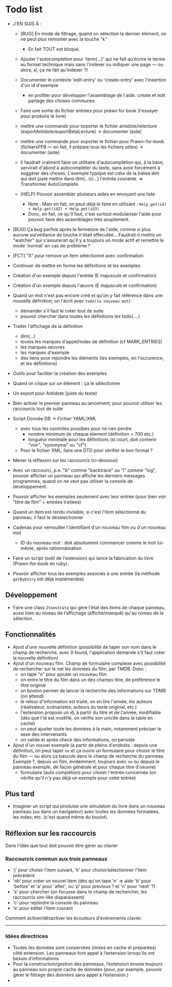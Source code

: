 # Todo list

* J'EN SUIS À :
  * [BUG] En mode de filtrage, quand on sélection le dernier élément, on ne peut plus remonter avec la touche "k"
    - En fait TOUT est bloqué.

  * Ajouter l'autocompletion pour 'term(…)' qui ne fait qu'écrire le terme au format technique mais sans l'indexer ou indiquer une page — ou alors, si, ça ne fait qu'indexer ?)
  * Documenter le contexte 'edit-entry' ou 'create-entry' avec l'insertion d'un id d'exemple
    - en profiter pour développer l'assemblage de l'aide. create et edit partage des choses communes
  * Faire une sortie du fichier entrées pour prawn for book (l'essayer pour produire le livre)

  * mettre une commande pour exporter le fichier antidote/relecture
    (exportAntidote/exportBetaLecture)
    -> documenter (aide)
  * mettre une commande pour exporter le fichier pour Prawn-for-book
    (fichiersPFB — en fait, il prépare tous les fichiers utiles)
    -> documenter (aide)
 
  * Il faudrait vraiment faire un utilitaire d'autocomplétion qui, à la
    base, servirait d'abord à autocompléter du texte, sans avoir forcément
    à suggérer des choses. L'exemple typique est celui de la balise dim
    qui doit juste mettre dans dim(...ici...) l'entrée courante.
    => Transformer AutoComplete
  * [HELP] Pouvoir assembler plusieurs aides en envoyant une liste  
    - Note : Mais en fait, on peut déjà le faire en utilisant :
      `Help.get(id) + Help.get(id2) + Help.get(id3)`
    - Donc, en fait, ce qu'il faut, c'est surtout modulariser l'aide pour pouvoir
      faire des assemblages très souplement.
 * [BUG] Ça bug parfois après la fermeture de l'aide, comme si plus aucune surveillance de touche n'était effecutée… Faudrait-il mettre un "watcher" qui s'assurerait qu'il y a toujours un mode actif et remettre le mode 'normal' en cas de problème ?
  * [FCT] "X" pour remove un item sélectionné avec confirmation
  * Continuer de mettre en forme les définitions et les exemples
  * Création d'un exemple depuis l'entrée (E majuscule et confirmation)
  * Création d'un exemple depuis l'œuvre (E majuscule et confirmation)

* Quand un mot n'est pas encore créé et qu'on y fait référence dans une nouvelle définition, on l'écrit avec `todo(le nouveau mot`)
  - demander s'il faut le créer tout de suite
  - pouvoir chercher dans toutes les définitions les todo(....)
* Traiter l'affichage de la définition
  - dim(…)
  - toutes les marques d'appel/index de définition (cf MARK_ENTRIES)
  - les marques oeuvres
  - les marques d'exemple
  - des liens pour rejoindre les éléments (les exemples, en l'occurence, et les définitions)
* Outils pour faciliter la création des exemples
* Quand on clique sur un élément : ça le sélectionne
* Un export pour Antidote (juste du texte)
* Bien activer le premier panneau au lancement, pour pouvoir utiliser les raccourcis tout de suite
* Script Donnée DB -> Fichier YAML/XML
  - avec tous les contrôles possibes pour ne rien perdre
    - nombre minimum de chaque element (définition > 700 etc.)
    - longueur minimale pour les définitions (si court, doit contenir "voir", "synonyme" ou "cf")
  - Pour le fichier XML, faire une DTD pour vérifier le bon format ?
* Mener la réflexion sur les raccourcis (ci-dessous)
* Avec un raccourci, p.e. "b" comme "backtrace" ou "l" comme "log", pouvoir afficher un panneau qui affiche les derniers messages programmes, quand on ne veut pas utiliser la console de développement.
* Pouvoir afficher les exemples seulement avec leur entrée (pour bien voir "titre de film" + entrées traitées)
* Quand un item est rendu invisible, si c'est l'item sélectionné du panneau, il faut le déselectionner
* Cadenas pour verrouiller l'identifiant d'un nouveau film ou d'un nouveau mot
  - ID du nouveau mot : doit absolument commencer comme le mot lui-même, après rationnalisation

* Faire un script (outil de l'extension) qui lance la fabrication du livre (Prawn-for-book en ruby).
* Pouvoir afficher tous les exemples associés à une entrée (la méthode `getByEntry` est déjà implémentée)

## Développement

* Faire une class `ItemsState` qui gère l'état des items de chaque panneau, aussi bien au niveau de l'affichage (affiché/masqué) qu'au niveau de la sélection.

## Fonctionnalités

* Ajout d'une nouvelle définition (possibilité de taper son nom dans le champ de recherche, avec 0 found, l'application demande s'il faut créer la nouvelle définition)
* Ajout d'un nouveau film. Champ de formulaire complexe avec possibilité de rechercher sur le net les données du film, par TMDB. Donc :
  - on tape "n" pour ajouter un nouveau film
  - on entre le titre du film dans un des champs titre, de préférence le titre original
  - un bouton permet de lancer la recherche des informations sur TDMB (on attend)
  - le retour d'information est traité, on en tire l'année, les auteurs (réalisateur, scénaristes, auteurs du texte original, etc.)
  - l'extension propose un id, à partir du titre et de l'année, modifiable (dès que l'id est modifié, on vérifie son unicité dans la table en cache)
  - on peut ajuster toute les données à la main, notamment préciser le sexe des intervenants
  - on valide et après check des informations, on persiste
* Ajout d'un nouvel exemple (à partir de pleins d'endroits : depuis une définition, on peut taper `ne` et ça ouvre un formulaire pour choisir le titre du film — ou alors ça bascule dans le champ de recherche du panneau Exemple ?, depuis un film, évidemment, toujours avec `ne` ou depuis le panneau exemple, de façon générale et pour chaque titre d'oeuvre)  
  - formulaire (auto complétion) pour choisir l'entrée concernée (on vérifie qu'il n'y pas déjà un exemple pour cette entrée)


## Plus tard

* Imaginer un script qui produise une simulation du livre dans un nouveau panneau (ou dans un navigateur) avec toutes les données formatées, les index, etc. (c'est quand même du boulot).

## Réflexion sur les raccourcis

Dans l'idée que tout doit pouvoir être gérer au clavier

### Raccourcis commun aux trois panneaux

* 'j' pour choisir l'item suivant, 'k' pour choisir/sélectionner l'item précédent
* 'nb' pour créer un nouvel item (dès qu'on tape 'n' => aide 'b' pour 'before' et 'a' pour 'after', ou 'p' pour previous ? et 'n' pour 'next' ?)
* 's' pour chercher (on focusse dans le champ de rechercher, les raccourcis vim-like disparaissent)
* 'c' pour rejoindre la console du panneau
* 'e' pour éditer l'item courant

Comment activer/désactiver les écouteurs d'évènements clavier.

---



<a name="version-2"></name>

### Idées directrices

* Toutes les données sont conservées (mises en cache et préparées) côté extension. Les panneaux font appel à l’extension lorsqu’ils ont besoin d’informations
* Pour la construction/gestion des panneaux, l’extension envoie toujours au panneau son propre cache de données (pour, par exemple, pouvoir gérer le filtrage des données sans appel à l’extension.)
* 


